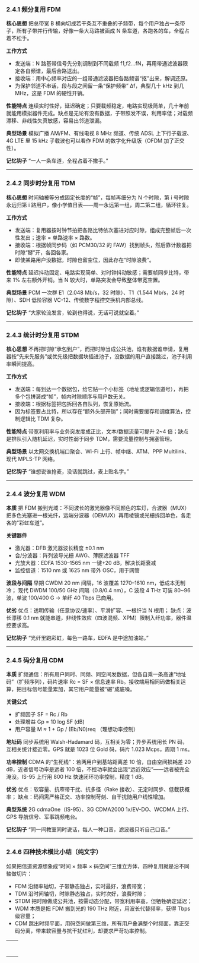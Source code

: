 ### 2.4.1 频分复用 FDM

**核心思想**
把总带宽 B 横向切成若干条互不重叠的子频带，每个用户独占一条带子，所有子带并行传输，好像一条大马路被画成 N 条车道，各跑各的车，全程占着不松手。

**工作方式**

- 发送端：N 路基带信号先分别调制到不同载频 f1,f2…fN，再用带通滤波器限定各自频谱，最后合路送出。
- 接收端：用中心频率对应的一组带通滤波器把各路频谱“抠”出来，解调还原。
- 为保护邻道不串话，段与段之间留一条“保护频带” Δf，典型几十 kHz 到几 MHz，这是 FDM 的硬性开销。

**性能特点**
连续实时性好，延迟确定；只要载频稳定，电路实现极简单，几十年前就能用模拟器件完成。缺点是无论有没有数据，子带照发不误，利用率低；对载频漂移、非线性失真敏感，容易出邻道泄漏。

**典型场景**
模拟广播 AM/FM、有线电视 8 MHz 频道、传统 ADSL 上下行子载波、4G LTE 里 15 kHz 子载波也可以看作 FDM 的数字化升级版（OFDM 加了正交性）。

**记忆钩子**
“一人一条车道，全程占着不撒手。”

------

### 2.4.2 同步时分复用 TDM

**核心思想**
时间轴被等分成固定长度的“帧”，每帧再细分为 N 个时隙，第 i 号时隙永远归第 i 路用户，像小学值日表——周一永远第一组，周二第二组，循环往复。

**工作方式**

- 发送端：复用器按时钟节拍把各路比特依次塞进对应时隙，组成完整帧后一次性发出；速率 = 单路速率 × 路数。
- 接收端：根据帧同步码（如 PCM30/32 的 FAW）找到帧头，然后靠计数器把时隙“掰”开，各回各家。
- 即使某路用户没数据，时隙也留空位，因此存在“时隙浪费”。

**性能特点**
延迟抖动固定、电路实现简单、对时钟抖动敏感；需要帧同步比特，带来 1% 左右额外开销。当 N 较大时，单路突发会导致整体带宽空置。

**典型场景**
PCM 一次群 E1（2.048 Mb/s，32 时隙）、T1（1.544 Mb/s，24 时隙）、SDH 低阶容器 VC-12、传统数字程控交换机内部总线。

**记忆钩子**
“大家轮流发言，轮到也得说，无话可说就空着。”

------

### 2.4.3 统计时分复用 STDM

**核心思想**
不再把时隙“承包到户”，而把时隙当成公共池，谁有数据谁申请，复用器按“先来先服务”或优先级把数据块插进池子，没数据的用户直接跳过，池子利用率瞬间提高。

**工作方式**

- 发送端：每到达一个数据包，给它贴一个小标签（地址或逻辑信道号），再把多个包拼装成“帧”，帧内时隙顺序与用户数无关。
- 接收端：根据标签把包拆回各自队列，恢复原始流。
- 因为标签要占比特，所以存在“额外头部开销”；同时需要缓存和调度算法，控制逻辑比 TDM 复杂。

**性能特点**
带宽利用率与业务突发度成正比，文本/数据流量可提升 2~4 倍；缺点是排队引入随机延迟，实时性弱于同步 TDM，需要流量控制与拥塞管理。

**典型场景**
以太网交换机端口聚合、Wi-Fi 上行、帧中继、ATM、PPP Multilink、现代 MPLS-TP 网络。

**记忆钩子**
“谁想说谁抢麦，没话就跳过，麦上贴名字。”

------

### 2.4.4 波分复用 WDM

**本质**
把 FDM 搬到光域：不同波长的激光器像不同颜色的车灯，合波器（MUX）把多色光塞进一根光纤，远端分波器（DEMUX）再用棱镜或光栅拆回单色，各走各的“彩虹车道”。

**关键器件**

- 激光器：DFB 激光器波长精度 ±0.1 nm
- 合/分波器：阵列波导光栅 AWG、薄膜滤波器 TFF
- 光放大器：EDFA 1530–1565 nm 一键+20 dB，解决长距衰减
- 监控信道：1510 nm 或 1625 nm 带外 OSC，用于网管

**波段与间隔**
早期 CWDM 20 nm 间隔，16 波覆盖 1270–1610 nm，低成本无制冷；
现代 DWDM 100/50 GHz 间隔（0.8/0.4 nm），C 波段 4 THz 可装 80~96 波，单波 100/400 G → 单纤 40 Tbps 已商用。

**优劣**
优点：透明传输（任意协议/速率）、平滑扩容、一根纤当 N 根用；
缺点：波长漂移 0.1 nm 就能串道，非线性效应（四波混频、XPM）限制入纤功率，器件温控要求高。

**记忆钩子**
“光纤里跑彩虹，每色一路车，EDFA 是中途加油站。”

------

### 2.4.5 码分复用 CDM

**本质**
扩频通信：所有用户同时、同频、同空间发数据，但各自乘一条高速“地址码”（扩频序列），码片速率 Rc = SF × 信息速率 Rb。接收端用相同码做相关运算，把目标信号能量累加，其它用户能量被“碾”成底噪。

**关键公式**

- 扩频因子 SF = Rc / Rb
- 处理增益 Gp = 10 log SF (dB)
- 用户容量 M ≈ 1 + Gp / (Eb/N0)req （理想功率控制）

**地址码**
同步系统用 Walsh-Hadamard 码，互相关为零；异步系统用长 PN 码，互相关统计接近零。GPS 就是 1023 位 Gold 码，码片 1.023 Mcps，周期 1 ms。

**功率控制**
CDMA 的“生死线”：若两用户到基站距离差 10 倍，自由空间损耗差 20 dB，近者信号功率是远者 100 倍，不控功率就会出现“远近效应”——远者被完全淹没。IS-95 上行用 800 Hz 快速闭环功率控制，精度 1 dB。

**优劣**
优点：软容量、抗窄带干扰、抗多径（Rake 接收）、无定时同步、低截获概率；
缺点：码间需严格正交、功率控制苛刻、自干扰随用户线性增加。

**典型系统**
2G cdmaOne（IS-95）、3G CDMA2000 1x/EV-DO、WCDMA 上行、GPS 导航信号、军事跳频电台。

**记忆钩子**
“同一间教室同时说话，每人一种口音，滤波器只听自己口音。”

------

### 2.4.6 四种技术横比小结（纯文字）

如果把信道资源想象成“时间 × 频率 × 码空间”三维立方体，四种复用就是沿不同轴做切片：

- FDM 沿频率轴切，子带静态独占，实时最好，浪费带宽；
- TDM 沿时间轴切，时隙静态独占，实时次好，浪费时隙；
- STDM 把时隙做成公共池，按需动态分配，带宽利用率高，但牺牲确定延迟；
- WDM 本质是把 FDM 搬到光的 190 THz 附近，用波长代替频率，获得 Tbps 级容量；
- CDM 跳出时频平面，用码空间做第三维，所有用户叠满整个时频面，靠正交码分离，带来软容量与抗干扰红利，却要求严苛功率控制。

|      |      |
| ---- | ---- |
|      |      |
|      |      |
|      |      |
|      |      |
|      |      |
|      |      |
|      |      |
